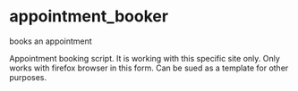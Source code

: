 # appointment_booker
books an appointment 
 
Appointment booking script. 
It is working with this specific site only. 
Only works with firefox browser in this form.
Can be sued as a template for other purposes.
